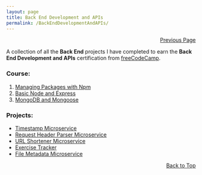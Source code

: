 ```yaml
---
layout: page
title: Back End Development and APIs
permalink: /BackEndDevelopmentAndAPIs/
---
```


<p  align="right"><a href="#" onclick="history.back(); return false;">Previous Page</a></p>

A collection of all the **Back End** projects I have completed to earn the **Back End Development and APIs** certification from [freeCodeCamp](https://www.freecodecamp.org/).

### Course:

1. [Managing Packages with Npm](./Course/ManagingPackagesWithNPM/)
2. [Basic Node and Express](./Course/BasicNodeAndExpress/)
3. [MongoDB and Mongoose](./Course/MongoDBAndMongoose/)

### Projects:

- [Timestamp Microservice](./TimestampMicroservice/)
- [Request Header Parser Microservice](./RequestHeaderParserMicroservice/)
- [URL Shortener Microservice](./URLShortenerMicroservice/)
- [Exercise Tracker](./ExerciseTracker/)
- [File Metadata Microservice](./FileMetadataMicroservice/)

<!-- [![scientificComputingWithPython](../certifications/scientificComputingWithPython.png)](https://www.freecodecamp.org/certification/1diazdev/scientific-computing-with-python-v7) -->

<p align="right"><a href="#" onclick="scrollToTop(); return false;">Back to Top</a></p>

